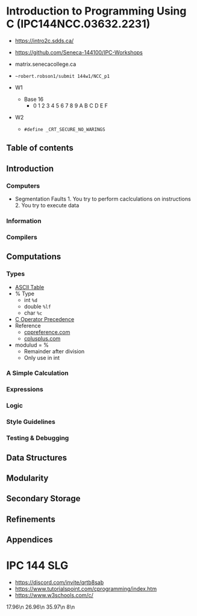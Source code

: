 # Introduction to Programming Using C (IPC144NCC.03632.2231)
- https://intro2c.sdds.ca/
- https://github.com/Seneca-144100/IPC-Workshops
- matrix.senecacollege.ca

- `~robert.robson1/submit 144w1/NCC_p1`

- W1
    - Base 16
        - 0 1 2 3 4 5 6 7 8 9 A B C D E F
- W2
    - `#define _CRT_SECURE_NO_WARINGS`    

## Table of contents
## Introduction
### Computers
- Segmentation Faults
        1. You try to  perform caclculations on instructions
        2. You try to execute data

### Information
### Compilers
## Computations
### Types
- [ASCII Table](https://www.asciitable.com/)
- % Type
    - int `%d`
    - double `%lf`
    - char `%c`
- [C Operator Precedence](https://en.cppreference.com/w/c/language/operator_precedence)
- Reference
    - [cppreference.com](https://en.cppreference.com/w/c)
    - [cplusplus.com](https://cplusplus.com/)
- modulud = %
    - Remainder after division
    - Only use in int

### A Simple Calculation
### Expressions
### Logic
### Style Guidelines
### Testing & Debugging
## Data Structures
## Modularity
## Secondary Storage
## Refinements
## Appendices


# IPC 144 SLG
- https://discord.com/invite/qrtb8sab
- https://www.tutorialspoint.com/cprogramming/index.htm
- https://www.w3schools.com/c/

17.96\n
26.96\n
35.97\n
8\n